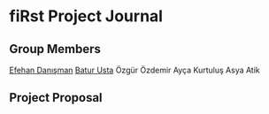 # fiRst Project Journal

## Group Members

[Efehan Danışman](https://mef-bda503.github.io/pj18-efehandanisman/)
[Batur Usta](https://mef-bda503.github.io/pj18-baturusta/)
Özgür Özdemir
Ayça Kurtuluş
Asya Atik

## Project Proposal

